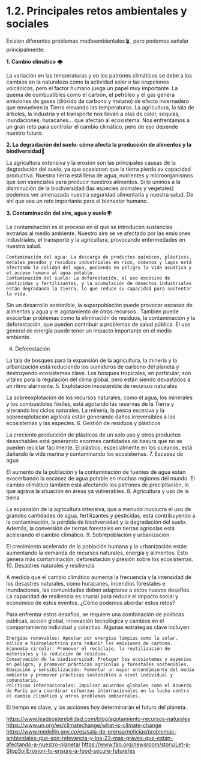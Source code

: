 # 1.2. Principales retos ambientales y sociales

Existen diferentes problemas medioambientales🪴, pero podemos señalar principalmente:


**1. Cambio climático** 🌩️

La variación en las temperaturas y en los patrones climáticos se debe a los cambios en la naturaleza como la actividad solar o las erupciones volcánicas, pero el factor humano juega un papel muy importante. La quema de combustibles como el carbón, el petróleo y el gas genera emisiones de gases (dióxido de carbono y metano) de efecto invernadero que envuelven la Tierra elevando las temperaturas. La agricultura, la tala de árboles, la industria y el transporte nos llevan a olas de calor, sequías, inundaciones, huracanes... que afectan al ecosistema. Nos enfrentamos a un gran reto para controlar el cambio climático, pero de eso depende nuestro futuro. 



**2. La degradación del suelo: cómo afecta la producción de alimentos y la biodiversidad**🌳

La agricultura extensiva y la erosión son las principales causas de la degradación del suelo, ya que ocasionan que la tierra pierda su capacidad productiva. Nuestra tierra está llena de agua, nutrientes y microorganismos que son esenciales para producir nuestros alimentos. Si lo unimos a la disminución de la biodiversidad (las especies animales y vegetales) podemos ver amenazada nuestra seguridad alimentaria y nuestra salud. De ahí que sea un reto importante para el bienestar humano.



**3. Contaminación del aire, agua y suelo**🌍

La contaminación es el proceso en el que se introducen sustancias extrañas al medio ambiente. Nuestro aire se ve afectado por las emisiones industriales, el transporte y la agricultura, provocando enfermedades en nuestra salud.


    Contaminación del agua: La descarga de productos químicos, plásticos, metales pesados y residuos industriales en ríos, océanos y lagos está afectando la calidad del agua, poniendo en peligro la vida acuática y el acceso humano al agua potable.
    Contaminación del suelo: La deforestación, el uso excesivo de pesticidas y fertilizantes, y la acumulación de desechos industriales están degradando la tierra, lo que reduce su capacidad para sustentar la vida.
Sin un desarrollo sostenible, la superpoblación puede provocar escasez de alimentos y agua y el agotamiento de otros recursos . También puede exacerbar problemas como la eliminación de residuos, la contaminación y la deforestación, que pueden contribuir a problemas de salud pública. El uso general de energía puede tener un impacto importante en el medio ambiente.

4. Deforestación

La tala de bosques para la expansión de la agricultura, la minería y la urbanización está reduciendo los sumideros de carbono del planeta y destruyendo ecosistemas clave. Los bosques tropicales, en particular, son vitales para la regulación del clima global, pero están siendo devastados a un ritmo alarmante.
5. Explotación insostenible de recursos naturales

La sobreexplotación de los recursos naturales, como el agua, los minerales y los combustibles fósiles, está agotando las reservas de la Tierra y alterando los ciclos naturales. La minería, la pesca excesiva y la sobreexplotación agrícola están generando daños irreversibles a los ecosistemas y las especies.
6. Gestión de residuos y plásticos

La creciente producción de plásticos de un solo uso y otros productos desechables está generando enormes cantidades de basura que no se pueden reciclar fácilmente. El plástico, especialmente en los océanos, está dañando la vida marina y contaminando los ecosistemas.
7. Escasez de agua

El aumento de la población y la contaminación de fuentes de agua están exacerbando la escasez de agua potable en muchas regiones del mundo. El cambio climático también está afectando los patrones de precipitación, lo que agrava la situación en áreas ya vulnerables.
8. Agricultura y uso de la tierra

La expansión de la agricultura intensiva, que a menudo involucra el uso de grandes cantidades de agua, fertilizantes y pesticidas, está contribuyendo a la contaminación, la pérdida de biodiversidad y la degradación del suelo. Además, la conversión de tierras forestales en tierras agrícolas está acelerando el cambio climático.
9. Sobrepoblación y urbanización

El crecimiento acelerado de la población humana y la urbanización están aumentando la demanda de recursos naturales, energía y alimentos. Esto genera más contaminación, deforestación y presión sobre los ecosistemas.
10. Desastres naturales y resiliencia

A medida que el cambio climático aumenta la frecuencia y la intensidad de los desastres naturales, como huracanes, incendios forestales e inundaciones, las comunidades deben adaptarse a estos nuevos desafíos. La capacidad de resiliencia es crucial para reducir el impacto social y económico de estos eventos.
¿Cómo podemos abordar estos retos?

Para enfrentar estos desafíos, se requiere una combinación de políticas públicas, acción global, innovación tecnológica y cambios en el comportamiento individual y colectivo. Algunas estrategias clave incluyen:

    Energías renovables: Apostar por energías limpias como la solar, eólica e hidroeléctrica para reducir las emisiones de carbono.
    Economía circular: Promover el reciclaje, la reutilización de materiales y la reducción de residuos.
    Conservación de la biodiversidad: Proteger los ecosistemas y especies en peligro, y promover prácticas agrícolas y forestales sostenibles.
    Educación y sensibilización: Fomentar un mayor entendimiento del medio ambiente y promover prácticas sostenibles a nivel individual y comunitario.
    Políticas internacionales: Impulsar acuerdos globales como el Acuerdo de París para coordinar esfuerzos internacionales en la lucha contra el cambio climático y otros problemas ambientales.
El tiempo es clave, y las acciones hoy determinarán el futuro del planeta.

https://www.leadsostenibilidad.com/blog/agotamiento-recursos-naturales
https://www.un.org/es/climatechange/what-is-climate-change
https://www.medellin.gov.co/es/sala-de-prensa/noticias/problemas-ambientales-que-son-relevancia-y-los-23-mas-graves-que-estan-afectando-a-nuestro-planeta/
https://www.fao.org/newsroom/story/Let-s-StopSoilErosion-to-ensure-a-food-secure-future/es

